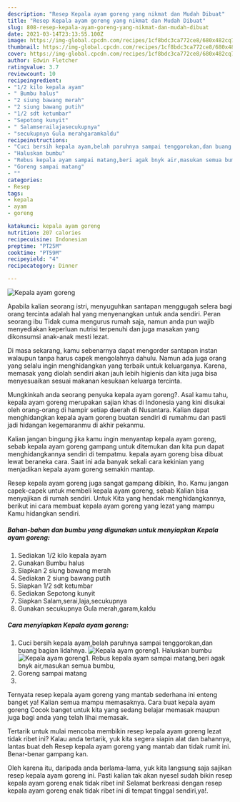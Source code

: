 ```yaml
---
description: "Resep Kepala ayam goreng yang nikmat dan Mudah Dibuat"
title: "Resep Kepala ayam goreng yang nikmat dan Mudah Dibuat"
slug: 808-resep-kepala-ayam-goreng-yang-nikmat-dan-mudah-dibuat
date: 2021-03-14T23:13:55.100Z
image: https://img-global.cpcdn.com/recipes/1cf8bdc3ca772ce8/680x482cq70/kepala-ayam-goreng-foto-resep-utama.jpg
thumbnail: https://img-global.cpcdn.com/recipes/1cf8bdc3ca772ce8/680x482cq70/kepala-ayam-goreng-foto-resep-utama.jpg
cover: https://img-global.cpcdn.com/recipes/1cf8bdc3ca772ce8/680x482cq70/kepala-ayam-goreng-foto-resep-utama.jpg
author: Edwin Fletcher
ratingvalue: 3.7
reviewcount: 10
recipeingredient:
- "1/2 kilo kepala ayam"
- " Bumbu halus"
- "2 siung bawang merah"
- "2 siung bawang putih"
- "1/2 sdt ketumbar"
- "Sepotong kunyit"
- " Salamserailajasecukupnya"
- "secukupnya Gula merahgaramkaldu"
recipeinstructions:
- "Cuci bersih kepala ayam,belah paruhnya sampai tenggorokan,dan buang bagian lidahnya."
- "Haluskan bumbu"
- "Rebus kepala ayam sampai matang,beri agak bnyk air,masukan semua bumbu,"
- "Goreng sampai matang"
- ""
categories:
- Resep
tags:
- kepala
- ayam
- goreng

katakunci: kepala ayam goreng 
nutrition: 207 calories
recipecuisine: Indonesian
preptime: "PT25M"
cooktime: "PT59M"
recipeyield: "4"
recipecategory: Dinner

---
```



![Kepala ayam goreng](https://img-global.cpcdn.com/recipes/1cf8bdc3ca772ce8/680x482cq70/kepala-ayam-goreng-foto-resep-utama.jpg)

Apabila kalian seorang istri, menyuguhkan santapan menggugah selera bagi orang tercinta adalah hal yang menyenangkan untuk anda sendiri. Peran seorang ibu Tidak cuma mengurus rumah saja, namun anda pun wajib menyediakan keperluan nutrisi terpenuhi dan juga masakan yang dikonsumsi anak-anak mesti lezat.

Di masa  sekarang, kamu sebenarnya dapat mengorder santapan instan walaupun tanpa harus capek mengolahnya dahulu. Namun ada juga orang yang selalu ingin menghidangkan yang terbaik untuk keluarganya. Karena, memasak yang diolah sendiri akan jauh lebih higienis dan kita juga bisa menyesuaikan sesuai makanan kesukaan keluarga tercinta. 



Mungkinkah anda seorang penyuka kepala ayam goreng?. Asal kamu tahu, kepala ayam goreng merupakan sajian khas di Indonesia yang kini disukai oleh orang-orang di hampir setiap daerah di Nusantara. Kalian dapat menghidangkan kepala ayam goreng buatan sendiri di rumahmu dan pasti jadi hidangan kegemaranmu di akhir pekanmu.

Kalian jangan bingung jika kamu ingin menyantap kepala ayam goreng, sebab kepala ayam goreng gampang untuk ditemukan dan kita pun dapat menghidangkannya sendiri di tempatmu. kepala ayam goreng bisa dibuat lewat beraneka cara. Saat ini ada banyak sekali cara kekinian yang menjadikan kepala ayam goreng semakin mantap.

Resep kepala ayam goreng juga sangat gampang dibikin, lho. Kamu jangan capek-capek untuk membeli kepala ayam goreng, sebab Kalian bisa menyajikan di rumah sendiri. Untuk Kita yang hendak menghidangkannya, berikut ini cara membuat kepala ayam goreng yang lezat yang mampu Kamu hidangkan sendiri.

<!--inarticleads1-->

##### Bahan-bahan dan bumbu yang digunakan untuk menyiapkan Kepala ayam goreng:

1. Sediakan 1/2 kilo kepala ayam
1. Gunakan  Bumbu halus
1. Siapkan 2 siung bawang merah
1. Sediakan 2 siung bawang putih
1. Siapkan 1/2 sdt ketumbar
1. Sediakan Sepotong kunyit
1. Siapkan  Salam,serai,laja,secukupnya
1. Gunakan secukupnya Gula merah,garam,kaldu




<!--inarticleads2-->

##### Cara menyiapkan Kepala ayam goreng:

1. Cuci bersih kepala ayam,belah paruhnya sampai tenggorokan,dan buang bagian lidahnya.
<img src="https://img-global.cpcdn.com/steps/ba77fcbaedee9379/160x128cq70/kepala-ayam-goreng-langkah-memasak-1-foto.jpg" alt="Kepala ayam goreng">1. Haluskan bumbu
<img src="https://img-global.cpcdn.com/steps/542481aabc53ab1f/160x128cq70/kepala-ayam-goreng-langkah-memasak-2-foto.jpg" alt="Kepala ayam goreng">1. Rebus kepala ayam sampai matang,beri agak bnyk air,masukan semua bumbu,
1. Goreng sampai matang
1. 




Ternyata resep kepala ayam goreng yang mantab sederhana ini enteng banget ya! Kalian semua mampu memasaknya. Cara buat kepala ayam goreng Cocok banget untuk kita yang sedang belajar memasak maupun juga bagi anda yang telah lihai memasak.

Tertarik untuk mulai mencoba membikin resep kepala ayam goreng lezat tidak ribet ini? Kalau anda tertarik, yuk kita segera siapin alat dan bahannya, lantas buat deh Resep kepala ayam goreng yang mantab dan tidak rumit ini. Benar-benar gampang kan. 

Oleh karena itu, daripada anda berlama-lama, yuk kita langsung saja sajikan resep kepala ayam goreng ini. Pasti kalian tak akan nyesel sudah bikin resep kepala ayam goreng enak tidak ribet ini! Selamat berkreasi dengan resep kepala ayam goreng enak tidak ribet ini di tempat tinggal sendiri,ya!.


